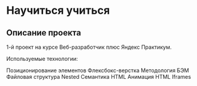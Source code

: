 # Научиться учиться

## Описание проекта

1-й проект на курсе Веб-разработчик плюс Яндекс Практикум.

Используемые технологии:

Позиционирование элементов
Флексбокс-верстка
Методология БЭМ
Файловая структура Nested
Семантика HTML
Анимация
HTML Iframes